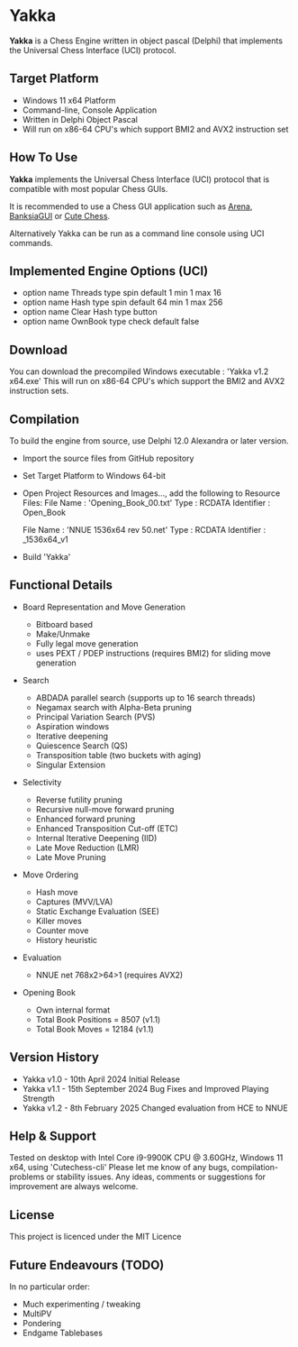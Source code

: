 # Yakka

**Yakka** is a Chess Engine written in object pascal (Delphi) that implements the Universal Chess Interface (UCI) protocol.

## Target Platform

  - Windows 11 x64 Platform
  - Command-line, Console Application
  - Written in Delphi Object Pascal
  - Will run on x86-64 CPU's which support BMI2 and AVX2 instruction set

## How To Use

**Yakka** implements the Universal Chess Interface (UCI) protocol that is compatible with most popular Chess GUIs. 
  
It is recommended to use a Chess GUI application such as [Arena](http://www.playwitharena.de/), [BanksiaGUI](https://banksiagui.com/) or [Cute Chess](https://cutechess.com/).
  
Alternatively Yakka can be run as a command line console using UCI commands.

## Implemented Engine Options (UCI)

  - option name Threads type spin default 1 min 1 max 16
  - option name Hash type spin default 64 min 1 max 256
  - option name Clear Hash type button
  - option name OwnBook type check default false 

## Download

You can download the precompiled Windows executable : 'Yakka v1.2 x64.exe'
This will run on x86-64 CPU's which support the BMI2 and AVX2 instruction sets.  

## Compilation

To build the engine from source, use Delphi 12.0 Alexandra or later version.

  - Import the source files from GitHub repository
  - Set Target Platform to Windows 64-bit
  - Open Project Resources and Images..., add the following to Resource Files:
      File Name : 'Opening_Book_00.txt'
      Type : RCDATA
      Identifier : Open_Book 

      File Name : 'NNUE 1536x64 rev 50.net'
      Type : RCDATA
      Identifier : _1536x64_v1
  - Build 'Yakka'

## Functional Details

* Board Representation and Move Generation

  - Bitboard based
  - Make/Unmake
  - Fully legal move generation
  - uses PEXT / PDEP instructions (requires BMI2) for sliding move generation

* Search

  - ABDADA parallel search (supports up to 16 search threads)
  - Negamax search with Alpha-Beta pruning
  - Principal Variation Search (PVS)
  - Aspiration windows
  - Iterative deepening
  - Quiescence Search (QS)
  - Transposition table (two buckets with aging)
  - Singular Extension

* Selectivity
 
  - Reverse futility pruning
  - Recursive null-move forward pruning
  - Enhanced forward pruning
  - Enhanced Transposition Cut-off (ETC)
  - Internal Iterative Deepening (IID)
  - Late Move Reduction (LMR)
  - Late Move Pruning 
 
* Move Ordering

  - Hash move
  - Captures (MVV/LVA)
  - Static Exchange Evaluation (SEE)
  - Killer moves 
  - Counter move
  - History heuristic  

* Evaluation

  - NNUE net 768x2>64>1 (requires AVX2)


* Opening Book

  - Own internal format
  - Total Book Positions = 8507 (v1.1)
  - Total Book Moves = 12184 (v1.1)  

## Version History

* Yakka v1.0 - 10th April 2024 Initial Release
* Yakka v1.1 - 15th September 2024 Bug Fixes and Improved Playing Strength
* Yakka v1.2 -  8th February 2025 Changed evaluation from HCE to NNUE 

## Help & Support

Tested on desktop with Intel Core i9-9900K CPU @ 3.60GHz, Windows 11 x64, using 'Cutechess-cli' 
Please let me know of any bugs, compilation-problems or stability issues.
Any ideas, comments or suggestions for improvement are always welcome.

##  License
  
This project is licenced under the MIT Licence

## Future Endeavours (TODO)

In no particular order:
  - Much experimenting / tweaking
  - MultiPV
  - Pondering   
  - Endgame Tablebases




 